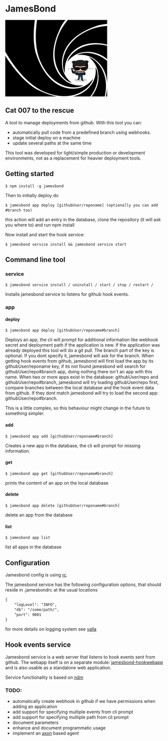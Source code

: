 # JamesBond
![logo](media/logo.png)
## Cat 007 to the rescue
A tool to manage deployments from github.
With this tool you can:
* automatically pull code from a predefined branch using webhooks. 
* stage initial deploy on a machine
* update several paths at the same time

This tool was developed for light/simple production or development environments, not as a replacement for heavier deployment tools.

## Getting started
```
$ npm install -g jamesbond
```
Then to initially deploy do
```
$ jamesbond app deploy [githubUser/reponame] (optionally you can add #branch too)
```
this action will add an entry in the database, clone the repository (it will ask you where to) and run npm install

Now install and start the hook service:
```
$ jamesbond service install && jamesbond service start
```

## Command line tool

### service 
```
$ jamesbond service install / uninstall / start / stop / restart / 
```
Installs jamesbond service to listens for github hook events.
### app
#### deploy
```
$ jamesbond app deploy [githubUser/reponame#branch]
```
Deploys an app, the cli will prompt for additional information like webhook secret and deployment path if the application is new. If the application was already deployed this tool will do a git pull. 
The branch part of the key is optional. If you dont specify it, jamesbond will ask for the branch. 
When getting hook events from github, jamesbond will first load the app by its githubUser/reponame key, if its not found jamesbond will search for githubUser/repo#branch app, doing nothing there isn't an app with this name. When two or more apps exist in the database: githubUser/repo and githubUser/repo#branch, jamesbond will try loading githubUser/repo first, compare branches between the local database and the hook event data from github. If they dont match jamesbond will try to load the second app: githubUser/repo#branch.

This is a little complex, so this behaviour might change in the future to something simpler.
#### add
```
$ jamesbond app add [githubUser/reponame#branch]
```
Creates a new app in the database, the cli will prompt for missing information.
#### get
```
$ jamesbond app get [githubUser/reponame#branch]
```
prints the content of an app on the local database
#### delete
```
$ jamesbond app delete [githubUser/reponame#branch]
```
delete an app from the database
#### list
```
$ jamesbond app list
```
list all apps in the database

## Configuration
Jamesbond config is using [rc](http://github.com/dominictarr/rc). 

The jamesbond service has the following configuration options, that should reside in .jamesbondrc at the usual locations
```
{
    "logLevel": "INFO",  
    "db": "/some/path/",
    "port": 9001
}
```
for more details on logging system see [yalla](https://github.com/kessler/node-yalla)

## Hook events service
Jamesbond service is a web server that listens to hook events sent from github. The webapp itself is on a separate module:  [jamesbond-hookwebapp](https://github.com/kessler/node-jamesbond-hookwebapp) and is also usable as a standalone web application.

Service functionality is based on [ndm](http://npmjs.org/package/ndm)

### TODO: 
* automatically create webhook in github if we have permissions when adding an application
* add support for specifying multiple events from cli prompt
* add support for specifying multiple path from cli prompt
* document parameters
* enhance and document programmatic usage
* implement an [axon](https://github.com/tj/axon) based agent